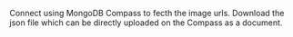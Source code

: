 Connect using MongoDB Compass to fecth the image urls.
Download the json file which can be directly uploaded on the Compass as a document.
